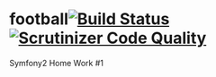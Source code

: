 football[![Build Status](https://travis-ci.org/maximzh/Symfony_hw_1.svg?branch=develop)](https://travis-ci.org/maximzh/Symfony_hw_1) [![Scrutinizer Code Quality](https://scrutinizer-ci.com/g/maximzh/Symfony_hw_1/badges/quality-score.png?b=develop)](https://scrutinizer-ci.com/g/maximzh/Symfony_hw_1/?branch=develop)
========

Symfony2 Home Work #1

